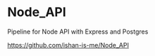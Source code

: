 # Node_API
Pipeline for Node API with Express and Postgres

https://github.com/ishan-is-me/Node_API
